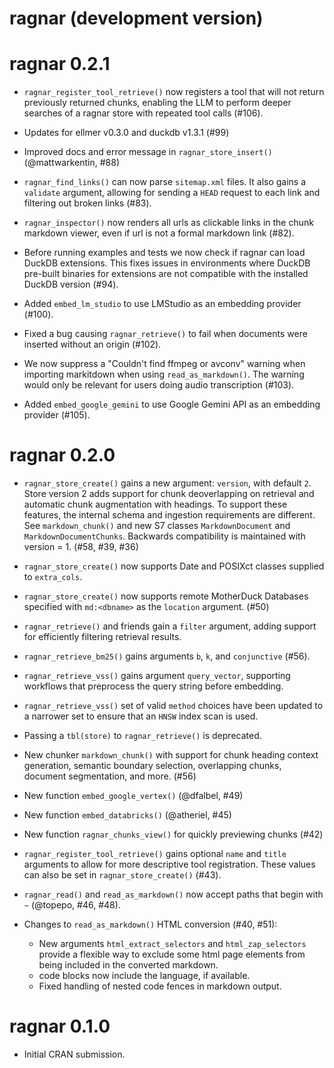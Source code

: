 # ragnar (development version)

# ragnar 0.2.1

* `ragnar_register_tool_retrieve()` now registers a tool that will not return 
  previously returned chunks, enabling the LLM to perform deeper searches of 
  a ragnar store with repeated tool calls (#106).

* Updates for ellmer v0.3.0 and duckdb v1.3.1 (#99)

* Improved docs and error message in `ragnar_store_insert()` (@mattwarkentin, #88)

* `ragnar_find_links()` can now parse `sitemap.xml` files. It also gains a
  `validate` argument, allowing for sending a `HEAD` request to each link and
  filtering out broken links (#83).

* `ragnar_inspector()` now renders all urls as clickable links in the chunk markdown
   viewer, even if url is not a formal markdown link (#82).

* Before running examples and tests we now check if ragnar can load DuckDB extensions.
  This fixes issues in environments where DuckDB pre-built binaries for extensions are not
  compatible with the installed DuckDB version (#94).

* Added `embed_lm_studio` to use LMStudio as an embedding provider (#100).

* Fixed a bug causing `ragnar_retrieve()` to fail when documents were inserted without
  an origin (#102).

* We now suppress a "Couldn't find ffmpeg or avconv" warning when importing markitdown when
  using `read_as_markdown()`. The warning would only be relevant for users doing
  audio transcription (#103).

* Added `embed_google_gemini` to use Google Gemini API as an embedding provider (#105).

# ragnar 0.2.0

* `ragnar_store_create()` gains a new argument: `version`, with default `2`.
  Store version 2 adds support for chunk deoverlapping on retrieval and automatic chunk augmentation with headings.
  To support these features, the internal schema and ingestion requirements are different.
  See `markdown_chunk()` and new S7 classes `MarkdownDocument` and `MarkdownDocumentChunks`.
  Backwards compatibility is maintained with version = 1. (#58, #39, #36)

* `ragnar_store_create()` now supports Date and POSIXct classes supplied to `extra_cols`.

* `ragnar_store_create()` now supports remote MotherDuck Databases specified with `md:<dbname>` as
the `location` argument. (#50)

* `ragnar_retrieve()` and friends gain a `filter` argument, adding support for efficiently
  filtering retrieval results.

* `ragnar_retrieve_bm25()` gains arguments `b`, `k`, and `conjunctive` (#56).

* `ragnar_retrieve_vss()` gains argument `query_vector`, supporting workflows that preprocess the query string before embedding.

* `ragnar_retrieve_vss()` set of valid `method` choices have been updated to a narrower set to ensure that an `HNSW` index scan is used.

* Passing a `tbl(store)` to `ragnar_retrieve()` is deprecated.

* New chunker `markdown_chunk()` with support for chunk heading context generation,
  semantic boundary selection, overlapping chunks, document segmentation, and more. (#56)

* New function `embed_google_vertex()` (@dfalbel, #49)

* New function `embed_databricks()` (@atheriel, #45)

* New function `ragnar_chunks_view()` for quickly previewing chunks (#42)

* `ragnar_register_tool_retrieve()` gains optional `name` and `title` arguments
  to allow for more descriptive tool registration. These values can also be set
  in `ragnar_store_create()` (#43).

* `ragnar_read()` and `read_as_markdown()` now accept paths
  that begin with `~` (@topepo, #46, #48).

* Changes to `read_as_markdown()` HTML conversion (#40, #51):

  * New arguments `html_extract_selectors` and `html_zap_selectors` provide a flexible way to
    exclude some html page elements from being included in the converted markdown.
  * code blocks now include the language, if available.
  * Fixed handling of nested code fences in markdown output.

# ragnar 0.1.0

* Initial CRAN submission.
